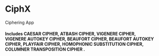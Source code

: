 # CiphX
Ciphering App
#### Includes CAESAR CIPHER, ATBASH CIPHER, VIGENERE CIPHER, VIGENERE AUTOKEY CIPHER, BEAUFORT CIPHER, BEAUFORT AUTOKEY CIPHER, PLAYFAIR CIPHER, HOMOPHONIC SUBSTITUTION CIPHER, COLUMNER TRANSPOSITION CIPHER .
